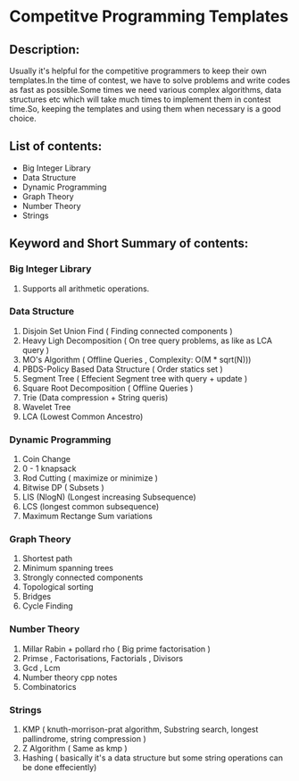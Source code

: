 # Competitve Programming Templates

## Description:
Usually it's helpful for the competitive programmers to keep their own templates.In the time of contest, we have to solve problems and write codes as fast as possible.Some times we need various complex algorithms, data structures etc which will take much times to implement them in contest time.So, keeping the templates and using them when necessary is a good choice.

## List of contents:
* Big Integer Library
* Data Structure
* Dynamic Programming
* Graph Theory
* Number Theory
* Strings

## Keyword and Short Summary of contents:

### Big Integer Library
1. Supports all arithmetic operations.

### Data Structure
1. Disjoin Set Union Find ( Finding connected components )
2. Heavy Ligh Decomposition ( On tree query problems, as like as LCA query )
3. MO's Algorithm ( Offline Queries , Complexity: O(M * sqrt(N))) 
4. PBDS-Policy Based Data Structure ( Order statics set )
5. Segment Tree ( Effecient Segment tree with query + update )
6. Square Root Decomposition ( Offline Queries )
7. Trie (Data compression + String queris)
8. Wavelet Tree 
9. LCA (Lowest Common Ancestro)

### Dynamic Programming
1. Coin Change
2. 0 - 1 knapsack
3. Rod Cutting ( maximize or minimize )
4. Bitwise DP ( Subsets )
5. LIS (NlogN) (Longest increasing Subsequence)
6. LCS (longest common subsequence)
7. Maximum Rectange Sum variations

### Graph Theory
1. Shortest path 
2. Minimum spanning trees
3. Strongly connected components
4. Topological sorting
5. Bridges
6. Cycle Finding

### Number Theory
1. Millar Rabin + pollard rho ( Big prime factorisation )
2. Primse , Factorisations, Factorials , Divisors
3. Gcd , Lcm 
4. Number theory cpp notes
5. Combinatorics
 
### Strings
1. KMP ( knuth-morrison-prat algorithm, Substring search, longest pallindrome, string compression )
2. Z Algorithm ( Same as kmp )
3. Hashing ( basically it's a data structure but some string operations can be done effeciently)
